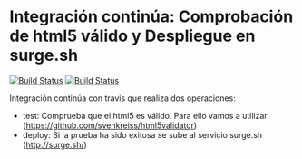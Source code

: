 # Integración continúa: Comprobación de html5 válido y Despliegue en surge.sh 

[![Build Status](https://travis-ci.org/JesusArias1995/ic-travis-html5.svg?branch=master)](https://travis-ci.org/JesusArias1995/ic-travis-html5)
[![Build Status](https://travis-ci.org/JesusArias1995/ic-travis-html5.svg?branch=master)](https://travis-ci.org/JesusArias1995/ic-travis-html5)

Integración continúa con travis que realiza dos operaciones:

* test: Comprueba que el html5 es válido. Para ello vamos a utilizar (https://github.com/svenkreiss/html5validator)
* deploy: Si la prueba ha sido exitosa se sube al servicio surge.sh (http://surge.sh/)


